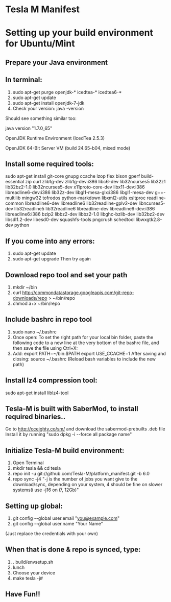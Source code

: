 Tesla M Manifest
================

Setting up your build environment for Ubuntu/Mint
=================================================

Prepare your Java environment
-----------------------------
In terminal:
------------
1. sudo apt-get purge openjdk-\* icedtea-\* icedtea6-\*
2. sudo apt-get update
3. sudo apt-get install openjdk-7-jdk
4. Check your version: 
     java -version

Should see something similar too:

java version "1.7.0_65"

OpenJDK Runtime Environment (IcedTea 2.5.3)

OpenJDK 64-Bit Server VM (build 24.65-b04, mixed mode)

Install some required tools:
----------------------------
sudo apt-get install git-core gnupg ccache lzop flex bison gperf build-essential zip curl zlib1g-dev zlib1g-dev:i386 libc6-dev lib32ncurses5 lib32z1 lib32bz2-1.0 lib32ncurses5-dev x11proto-core-dev libx11-dev:i386 libreadline6-dev:i386 lib32z-dev libgl1-mesa-glx:i386 libgl1-mesa-dev g++-multilib mingw32 tofrodos python-markdown libxml2-utils xsltproc readline-common libreadline6-dev libreadline6 lib32readline-gplv2-dev libncurses5-dev lib32readline5 lib32readline6 libreadline-dev libreadline6-dev:i386 libreadline6:i386 bzip2 libbz2-dev libbz2-1.0 libghc-bzlib-dev lib32bz2-dev libsdl1.2-dev libesd0-dev squashfs-tools pngcrush schedtool libwxgtk2.8-dev python

If you come into any errors:
----------------------------

1. sudo apt-get update
2. sudo apt-get upgrade
Then try again

Download repo tool and set your path
------------------------------------
1. mkdir ~/bin
2. curl http://commondatastorage.googleapis.com/git-repo-downloads/repo > ~/bin/repo
3. chmod a+x ~/bin/repo
 
Include bashrc in repo tool
---------------------------

1. sudo nano ~/.bashrc
2. Once open: To set the right path for your local bin folder, paste the following code to a new line at the very bottom of the bashrc file, and then save the file using Ctrl+X:
3. Add:
export PATH=~/bin:$PATH
export USE_CCACHE=1
After saving and closing:
source ~/.bashrc (Reload bash variables to include the new path)

Install lz4 compression tool:
-----------------------------
sudo apt-get install liblz4-tool

Tesla-M is built with SaberMod, to install required binaries..
---------------------------------------------------------------
Go to http://oceighty.co/sm/ and download the sabermod-prebuilts .deb file
Install it by running "sudo dpkg -i --force all package name"

Initialize Tesla-M build environment:
-------------------------------------

1. Open Terminal
2. mkdir tesla && cd tesla
3. repo init -u git://github.com/Tesla-M/platform_manifest.git -b 6.0
4. repo sync -j4 
"-j is the number of jobs you want give to the download/sync, depending on your system, 4 should be fine on slower systems(i use -j16 on i7, 12Gb)"

Setting up global:
------------------

1. git config --global user.email "you@example.com"
2. git config --global user.name "Your Name"

(Just replace the credentials with your own)

When that is done & repo is synced, type:
-----------------------------------------

1. . build/envsetup.sh
2. lunch
3. Choose your device
4. make tesla -j#

Have Fun!!
----------



